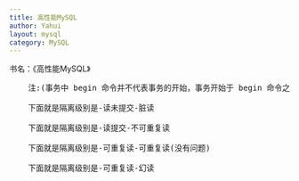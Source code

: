 ```yaml
---
title: 高性能MySQL
author: Yahui
layout: mysql
category: MySQL
---
```



书名：《高性能MySQL》

<pre style="text-align: left;">
	注:(事务中 begin 命令并不代表事务的开始，事务开始于 begin 命令之后的第一条语句执行的时候。例如 select * from xxx 才是事务的开始)
	<span class="image featured"><img src="{{ 'assets/images/other/mysqltransfertable.jpg' | relative_url }}" alt="" /></span>
	下面就是隔离级别是-读未提交-脏读
	<span class="image featured"><img src="{{ 'assets/images/other/mysqltransferone.jpg' | relative_url }}" alt="" /></span>
	下面就是隔离级别是-读提交-不可重复读
	<span class="image featured"><img src="{{ 'assets/images/other/mysqltransfertwo.jpg' | relative_url }}" alt="" /></span>
	下面就是隔离级别是-可重复读-可重复读(没有问题)
	<span class="image featured"><img src="{{ 'assets/images/other/mysqltransferthree.jpg' | relative_url }}" alt="" /></span>
	下面就是隔离级别是-可重复读-幻读
	<span class="image featured"><img src="{{ 'assets/images/other/mysqltransferfour.jpg' | relative_url }}" alt="" /></span>
</pre>